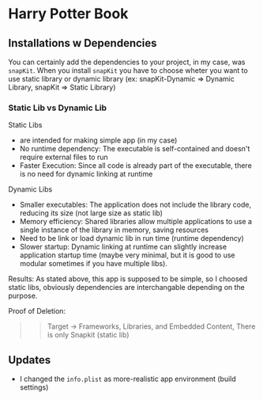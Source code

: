 # Harry Potter Book

## Installations w Dependencies
You can certainly add the dependencies to your project, in my case, was `snapKit`. 
When you install `snapKit` you have to choose wheter you want to use static library or dynamic library
(ex: snapKit-Dynamic => Dynamic Library, snapKit => Static Library)

### Static Lib vs Dynamic Lib
Static Libs 
* are intended for making simple app (in my case)
* No runtime dependency: The executable is self-contained and doesn't require external files to run
* Faster Execution: Since all code is already part of the executable, there is no need for dynamic linking at runtime

Dynamic Libs
* Smaller executables: The application does not include the library code, reducing its size (not large size as static lib)
* Memory efficiency: Shared libraries allow multiple applications to use a single instance of the library in memory, saving resources
* Need to be link or load dynamic lib in run time (runtime dependency)
* Slower startup: Dynamic linking at runtime can slightly increase application startup time (maybe very minimal, but it is good to use modular sometimes if you have multiple libs).

Results:
As stated above, this app is supposed to be simple, so I choosed static libs, obviously dependencies are interchangable depending on the purpose.

Proof of Deletion: 
>> Target -> Frameworks, Libraries, and Embedded Content, There is only Snapkit (static lib)

## Updates 
* I changed the `info.plist` as more-realistic app environment (build settings)
